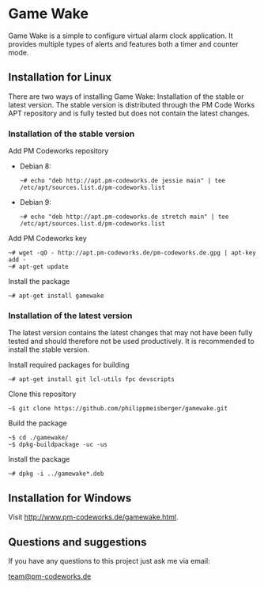 Game Wake
=========

Game Wake is a simple to configure virtual alarm clock application. It provides multiple types of alerts and features both a timer and counter mode.

Installation for Linux
----------------------

There are two ways of installing Game Wake: Installation of the stable or latest version. The stable version is distributed through the PM Code Works APT repository and is fully tested but does not contain the latest changes.

### Installation of the stable version

Add PM Codeworks repository

* Debian 8:

    `~# echo "deb http://apt.pm-codeworks.de jessie main" | tee /etc/apt/sources.list.d/pm-codeworks.list`

* Debian 9:

    `~# echo "deb http://apt.pm-codeworks.de stretch main" | tee /etc/apt/sources.list.d/pm-codeworks.list`

Add PM Codeworks key

    ~# wget -qO - http://apt.pm-codeworks.de/pm-codeworks.de.gpg | apt-key add -
    ~# apt-get update

Install the package

    ~# apt-get install gamewake

### Installation of the latest version

The latest version contains the latest changes that may not have been fully tested and should therefore not be used productively. It is recommended to install the stable version.

Install required packages for building

    ~# apt-get install git lcl-utils fpc devscripts

Clone this repository

    ~$ git clone https://github.com/philippmeisberger/gamewake.git

Build the package

    ~$ cd ./gamewake/
    ~$ dpkg-buildpackage -uc -us

Install the package

    ~# dpkg -i ../gamewake*.deb

Installation for Windows
------------------------

Visit <http://www.pm-codeworks.de/gamewake.html>.

Questions and suggestions
-------------------------

If you have any questions to this project just ask me via email:

<team@pm-codeworks.de>
